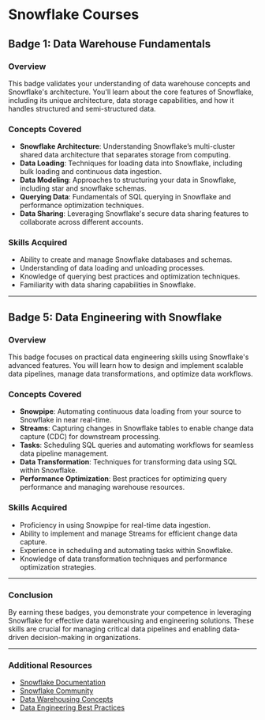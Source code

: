 # Snowflake Courses 

## Badge 1: Data Warehouse Fundamentals

### Overview
This badge validates your understanding of data warehouse concepts and Snowflake's architecture. You'll learn about the core features of Snowflake, including its unique architecture, data storage capabilities, and how it handles structured and semi-structured data.

### Concepts Covered
- **Snowflake Architecture**: Understanding Snowflake’s multi-cluster shared data architecture that separates storage from computing.
- **Data Loading**: Techniques for loading data into Snowflake, including bulk loading and continuous data ingestion.
- **Data Modeling**: Approaches to structuring your data in Snowflake, including star and snowflake schemas.
- **Querying Data**: Fundamentals of SQL querying in Snowflake and performance optimization techniques.
- **Data Sharing**: Leveraging Snowflake's secure data sharing features to collaborate across different accounts.

### Skills Acquired
- Ability to create and manage Snowflake databases and schemas.
- Understanding of data loading and unloading processes.
- Knowledge of querying best practices and optimization techniques.
- Familiarity with data sharing capabilities in Snowflake.

---

## Badge 5: Data Engineering with Snowflake

### Overview
This badge focuses on practical data engineering skills using Snowflake's advanced features. You will learn how to design and implement scalable data pipelines, manage data transformations, and optimize data workflows.

### Concepts Covered
- **Snowpipe**: Automating continuous data loading from your source to Snowflake in near real-time.
- **Streams**: Capturing changes in Snowflake tables to enable change data capture (CDC) for downstream processing.
- **Tasks**: Scheduling SQL queries and automating workflows for seamless data pipeline management.
- **Data Transformation**: Techniques for transforming data using SQL within Snowflake.
- **Performance Optimization**: Best practices for optimizing query performance and managing warehouse resources.

### Skills Acquired
- Proficiency in using Snowpipe for real-time data ingestion.
- Ability to implement and manage Streams for efficient change data capture.
- Experience in scheduling and automating tasks within Snowflake.
- Knowledge of data transformation techniques and performance optimization strategies.

---

### Conclusion
By earning these badges, you demonstrate your competence in leveraging Snowflake for effective data warehousing and engineering solutions. These skills are crucial for managing critical data pipelines and enabling data-driven decision-making in organizations.

---

### Additional Resources
- [Snowflake Documentation](https://docs.snowflake.com/en/)
- [Snowflake Community](https://community.snowflake.com/)
- [Data Warehousing Concepts](https://en.wikipedia.org/wiki/Data_warehouse)
- [Data Engineering Best Practices](https://www.dataengineering.org/)
